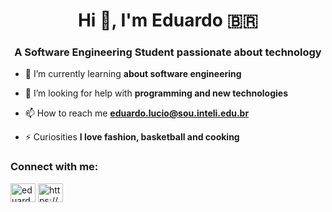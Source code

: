 <h1 align="center">Hi 👋, I'm Eduardo 🇧🇷 </h1>
<h3 align="center">A Software Engineering Student passionate about technology</h3>

- 🌱 I’m currently learning **about software engineering**

- 🤝 I’m looking for help with **programming and new technologies**

- 📫 How to reach me **eduardo.lucio@sou.inteli.edu.br**

- ⚡ Curiosities **I love fashion, basketball and cooking**

<h3 align="left">Connect with me:</h3>
<p align="left">
<a href="https://linkedin.com/in/eduardo-de-oliveira-lucio-37b399220" target="blank"><img align="center" src="https://raw.githubusercontent.com/rahuldkjain/github-profile-readme-generator/master/src/images/icons/Social/linked-in-alt.svg" alt="eduardo-de-oliveira-lucio-37b399220" height="30" width="40" /></a>
<a href="https://instagram.com/https://www.instagram.com/duardoozz/" target="blank"><img align="center" src="https://raw.githubusercontent.com/rahuldkjain/github-profile-readme-generator/master/src/images/icons/Social/instagram.svg" alt="https://www.instagram.com/duardoozz/" height="30" width="40" /></a>
</p>




<!--
**duardoozz/duardoozz** is a ✨ _special_ ✨ repository because its `README.md` (this file) appears on your GitHub profile.

Here are some ideas to get you started:

- 🔭 I’m currently working on ...
- 🌱 I’m currently learning ...
- 👯 I’m looking to collaborate on ...
- 🤔 I’m looking for help with ...
- 💬 Ask me about ...
- 📫 How to reach me: ...
- 😄 Pronouns: ...
- ⚡ Fun fact: ...
-->
